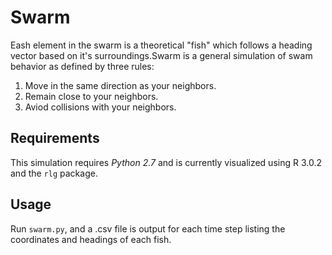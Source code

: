 Swarm
=====
Eash element in the swarm is a theoretical "fish" which follows a heading
vector based on it's surroundings.Swarm is a general simulation of swam behavior
as defined by three rules:
 1. Move in the same direction as your neighbors.
 2. Remain close to your neighbors.
 3. Aviod collisions with your neighbors.

Requirements
----
This simulation requires *Python 2.7* and is currently visualized using R 3.0.2
and the <code>rlg</code> package.

Usage
----
Run <code>swarm.py</code>, and a .csv file is output for each time step listing
the coordinates and headings of each fish.

